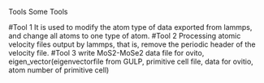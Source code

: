Tools
Some Tools

#Tool 1
It is used to modify the atom type of data exported from lammps, and change all atoms to one type of atom.
#Tool 2
Processing atomic velocity files output by lammps, that is, remove the periodic header of the velocity file.
#Tool 3
write MoS2-MoSe2 data file for ovito, eigen_vector(eigenvectorfile from GULP, primitive cell file, data for ovitio, atom number of primitive cell)
